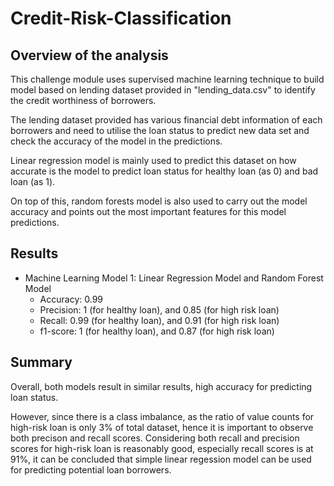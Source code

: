 # Credit-Risk-Classification

## Overview of the analysis

This challenge module uses supervised machine learning technique to build model based on lending dataset provided in "lending_data.csv" to identify the credit worthiness of borrowers. 

The lending dataset provided has various financial debt information of each borrowers and need to utilise the loan status to predict new data set and check the accuracy of the model in the predictions.

Linear regression model is mainly used to predict this dataset on how accurate is the model to predict loan status for healthy loan (as 0) and bad loan (as 1).

On top of this, random forests model is also used to carry out the model accuracy and points out the most important features for this model predictions. 

## Results 
* Machine Learning Model 1: Linear Regression Model and Random Forest Model 
  * Accuracy: 0.99
  * Precision: 1 (for healthy loan), and 0.85 (for high risk loan)
  * Recall: 0.99 (for healthy loan), and 0.91 (for high risk loan)
  * f1-score: 1 (for healthy loan), and 0.87 (for high risk loan)

## Summary
Overall, both models result in similar results, high accuracy for predicting loan status.

However, since there is a class imbalance, as the ratio of value counts for high-risk loan is only 3% of total dataset, hence it is important to observe both precison and recall scores. Considering both recall and precision scores for high-risk loan is reasonably good, especially recall scores is at 91%, it can be concluded that simple linear regession model can be used for predicting potential loan borrowers.



